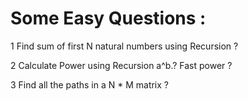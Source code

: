 # Some Easy Questions :

1  Find sum of first N natural numbers using Recursion ?

2 Calculate Power using Recursion a^b.? Fast power ?

3 Find all the paths in a N * M matrix ?
